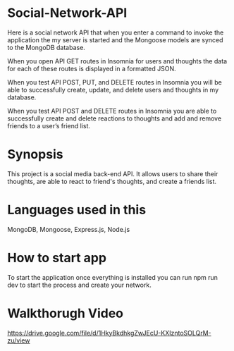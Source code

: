 # Social-Network-API

Here is a social network API that when you enter a command to invoke the application
the my server is started and the Mongoose models are synced to the MongoDB database.

When you open API GET routes in Insomnia for users and thoughts the data for each of these routes is displayed in a formatted JSON.

When you test API POST, PUT, and DELETE routes in Insomnia you will be able to successfully create, update, and delete users and thoughts in my database.

When you test API POST and DELETE routes in Insomnia you are able to successfully create and delete reactions to thoughts and add and remove friends to a user’s friend list.

# Synopsis

This project is a social media back-end API. It allows users to share their thoughts, are able to react to friend's thoughts, and create a friends list.

# Languages used in this

MongoDB,
Mongoose,
Express.js,
Node.js

# How to start app

To start the application once everything is installed you can run npm run dev to start the process and create your network.

# Walkthorugh Video

https://drive.google.com/file/d/1HkyBkdhkgZwJEcU-KXIzntoSOLQrM-zu/view
